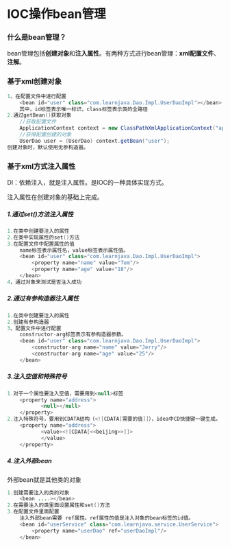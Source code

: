 # IOC操作bean管理

### 什么是bean管理？

bean管理包括**创建对象**和**注入属性**。有两种方式进行bean管理：**xml配置文件**、**注解**。

### 基于xml创建对象

```Java
1、在配置文件中进行配置
    <bean id="user" class="com.learnjava.Dao.Impl.UserDaoImpl"></bean>
    其中，id标签表示唯一标识，class标签表示类的全路径
2.通过getBean()获取对象
    //获取配置文件
	ApplicationContext context = new ClassPathXmlApplicationContext("applicationContext.xml");
    //获得配置创建的对象
	UserDao user = (UserDao) context.getBean("user");
创建对象时，默认使用无参构造器。
```

### 基于xml方式注入属性

DI：依赖注入，就是注入属性。是IOC的一种具体实现方式。 

注入属性在创建对象的基础上完成。

##### 1.通过set()方法注入属性

```Java
1.在类中创建要注入的属性
2.在类中实现属性的set()方法
3.在配置文件中配置属性的值
    name标签表示属性名，value标签表示属性值。
    <bean id="user" class="com.learnjava.Dao.Impl.UserDaoImpl">
        <property name="name" value="Tom"/>
        <property name="age" value="18"/>
    </bean>
4，通过对象来测试是否注入成功
```

##### 2.通过有参构造器注入属性

```java
1.在类中创建要注入的属性
2.创建有参构造器
3、配置文件中进行配置
    constructor-arg标签表示有参构造器参数。
    <bean id="user" class="com.learnjava.Dao.Impl.UserDaoImpl">
        <constructor-arg name="name" value="Jerry"/>
        <constructor-arg name="age" value="25"/>
    </bean>
```

##### 3.注入空值和特殊符号

```Java
1.对于一个属性要注入空值，需要用到<null>标签
    <property name="address">
           <null></null>
    </property>
2.注入特殊符号，要用到CDATA结构（<![CDATA[需要的值]]），idea中CD快捷键一键生成。
    <property name="address">
           <value><![CDATA[<<beijing>>]]>
           </value>
    </property>
```

##### 4.注入外部bean

外部bean就是其他类的对象

```Java
1.创建需要注入的类的对象
    <bean ....></bean>
2.在需要注入的类里面设置属性和set()方法
3.在配置文件里面配置
    注入外部bean需要 ref属性。ref属性的值是注入对象的bean标签的id值。
    <bean id="userService" class="com.learnjava.service.UserService">
        <property name="userDao" ref="userDaoImpl"/>
    </bean>
```

